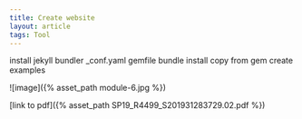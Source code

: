 ```yaml
---
title: Create website
layout: article
tags: Tool
---
```

install jekyll bundler
\_conf.yaml
gemfile
bundle install
copy from gem
create examples

![image]({% asset_path module-6.jpg %})

[link to pdf]({% asset_path SP19_R4499_S201931283729.02.pdf %})
